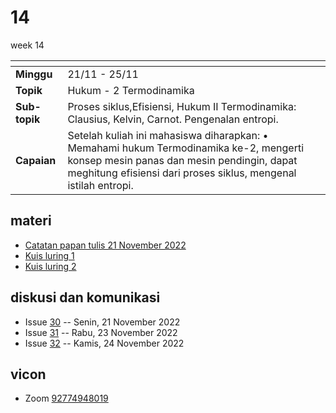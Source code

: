 # 14
week 14

<span> | <span>
:- | :-
**Minggu** | 21/11 - 25/11
**Topik** | Hukum - 2 Termodinamika
**Sub-topik** | Proses siklus,Efisiensi, Hukum II Termodinamika: Clausius, Kelvin, Carnot. Pengenalan entropi.
**Capaian** | Setelah kuliah ini mahasiswa diharapkan: • Memahami hukum Termodinamika ke-2, mengerti konsep mesin panas dan mesin pendingin, dapat meghitung efisiensi dari proses siklus, mengenal istilah entropi.


## materi
+ [Catatan papan tulis 21 November 2022](text/nobb-21nov2022.md)
+ [Kuis luring 1](text/q.md)
+ [Kuis luring 2](img/q-kulu2.pdf)


## diskusi dan komunikasi
+ Issue [30](https://github.com/dudung/fi1101-04-2022-1/issues/30) -- Senin, 21 November 2022
+ Issue [31](https://github.com/dudung/fi1101-04-2022-1/issues/31) -- Rabu, 23 November 2022
+ Issue [32](https://github.com/dudung/fi1101-04-2022-1/issues/32) -- Kamis, 24 November 2022


## vicon
+ Zoom [92774948019](https://itb-ac-id.zoom.us/j/92774948019?pwd=WVVBRllUQlpabkVmdXJ3d1hvNmtBUT09)
